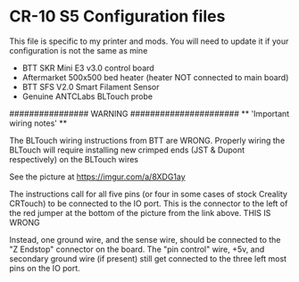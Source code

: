 # CR-10 S5 Configuration files

This file is specific to my printer and mods.  You will need to update it if your configuration is not the same as mine

- BTT SKR Mini E3 v3.0 control board
- Aftermarket 500x500 bed heater (heater NOT connected to main board)
- BTT SFS V2.0 Smart Filament Sensor
- Genuine ANTCLabs BLTouch probe


################   WARNING ######################
** 'Important wiring notes' **

The BLTouch wiring instructions from BTT are WRONG.
Properly wiring the BLTouch will require installing new crimped ends (JST & Dupont respectively) on the BLTouch wires

See the picture at https://imgur.com/a/8XDG1ay

The instructions call for all five pins (or four in some cases of stock Creality CRTouch) to be connected to the IO port.  This is the connector to the left of the red jumper at the bottom of the picture from the link above.   THIS IS WRONG

Instead, one ground wire, and the sense wire, should be connected to the "Z Endstop" connector on the board.  The "pin control" wire, +5v, and secondary ground wire (if present) still get connected to the three left most pins on the IO port.
